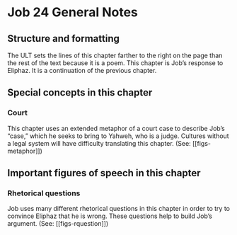 # Job 24 General Notes
## Structure and formatting

The ULT sets the lines of this chapter farther to the right on the page than the rest of the text because it is a poem. This chapter is Job’s response to Eliphaz. It is a continuation of the previous chapter.

## Special concepts in this chapter

### Court
This chapter uses an extended metaphor of a court case to describe Job’s “case,” which he seeks to bring to Yahweh, who is a judge. Cultures without a legal system will have difficulty translating this chapter. (See: [[figs-metaphor]])

## Important figures of speech in this chapter

### Rhetorical questions
Job uses many different rhetorical questions in this chapter in order to try to convince Eliphaz that he is wrong. These questions help to build Job’s argument. (See: [[figs-rquestion]])